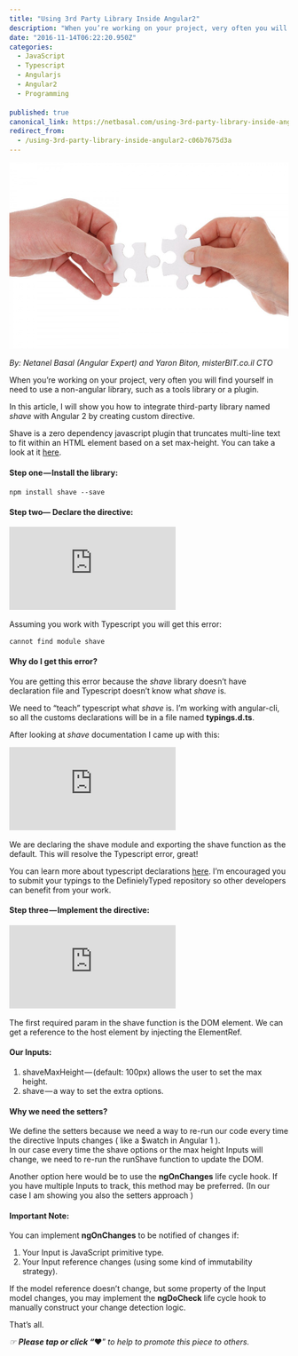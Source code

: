 ```yaml
---
title: "Using 3rd Party Library Inside Angular2"
description: "When you’re working on your project, very often you will find yourself in need to use a non-angular library, such as a tools library or a plugin. In this article, I will show you how to integrate…"
date: "2016-11-14T06:22:20.950Z"
categories: 
  - JavaScript
  - Typescript
  - Angularjs
  - Angular2
  - Programming

published: true
canonical_link: https://netbasal.com/using-3rd-party-library-inside-angular2-c06b7675d3a
redirect_from:
  - /using-3rd-party-library-inside-angular2-c06b7675d3a
---
```


![](./asset-1.jpeg)

_By: Netanel Basal (Angular Expert) and Yaron Biton, misterBIT.co.il CTO_

When you’re working on your project, very often you will find yourself in need to use a non-angular library, such as a tools library or a plugin.

In this article, I will show you how to integrate third-party library named _shave_ with Angular 2 by creating custom directive.

Shave is a zero dependency javascript plugin that truncates multi-line text to fit within an HTML element based on a set max-height. You can take a look at it [here](https://github.com/dollarshaveclub/shave).

#### Step one — Install the library:

```
npm install shave --save
```

#### Step two— Declare the directive:

<Embed src="https://gist.github.com/NetanelBasal/4322bab4fa099d43c55392a304445db9.js" aspectRatio={0.357} caption="" />

Assuming you work with Typescript you will get this error:

```
cannot find module shave
```

#### Why do I get this error?

You are getting this error because the _shave_ library doesn’t have declaration file and Typescript doesn’t know what _shave_ is.

We need to “teach” typescript what _shave_ is. I’m working with angular-cli, so all the customs declarations will be in a file named **typings.d.ts**.

After looking at _shave_ documentation I came up with this:

<Embed src="https://gist.github.com/NetanelBasal/f9caa2b7e9d731a0956a1cf9973e0f3a.js" aspectRatio={0.357} caption="" />

We are declaring the shave module and exporting the shave function as the default. This will resolve the Typescript error, great!

You can learn more about typescript declarations [here](https://www.typescriptlang.org/docs/handbook/declaration-files/deep-dive.html). I’m encouraged you to submit your typings to the DefinielyTyped repository so other developers can benefit from your work.

#### Step three — Implement the directive:

<Embed src="https://gist.github.com/NetanelBasal/c1835bb31ebe5b2f00dbad50c28197ed.js" aspectRatio={0.357} caption="" />

The first required param in the shave function is the DOM element. We can get a reference to the host element by injecting the ElementRef.

#### Our Inputs:

1.  shaveMaxHeight — (default: 100px) allows the user to set the max height.
2.  shave — a way to set the extra options.

#### Why we need the setters?

We define the setters because we need a way to re-run our code every time the directive Inputs changes ( like a $watch in Angular 1 ).  
In our case every time the shave options or the max height Inputs will change, we need to re-run the runShave function to update the DOM.

Another option here would be to use the **ngOnChanges** life cycle hook. If you have multiple Inputs to track, this method may be preferred. (In our case I am showing you also the setters approach )

#### Important Note:

You can implement **ngOnChanges** to be notified of changes if:

1.  Your Input is JavaScript primitive type.
2.  Your Input reference changes (using some kind of immutability strategy).

If the model reference doesn’t change, but some property of the Input model changes, you may implement the **ngDoCheck** life cycle hook to manually construct your change detection logic.

That’s all.

_☞_ **_Please tap or click “︎_**❤” _to help to promote this piece to others._
